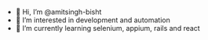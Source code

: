 - 👋 Hi, I’m @amitsingh-bisht
- 👀 I’m interested in development and automation
- 🌱 I’m currently learning selenium, appium, rails and react

<!---
amitsingh-bisht/amitsingh-bisht is a ✨ special ✨ repository because its `README.md` (this file) appears on your GitHub profile.
You can click the Preview link to take a look at your changes.
--->
